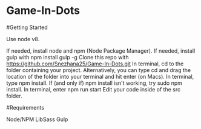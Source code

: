 # Game-In-Dots

#Getting Started

Use node v8.

If needed, install node and npm (Node Package Manager).
If needed, install gulp with npm install gulp -g
Clone this repo with https://github.com/Snezhana25/Game-In-Dots.git 
In terminal, cd to the folder containing your project. Alternatively, you can type cd and drag the location of the folder into your terminal and hit enter (on Macs).
In terminal, type npm install. If (and only if) npm install isn't working, try sudo npm install.
In terminal, enter npm run start
Edit your code inside of the src folder.

#Requirements

Node/NPM
LibSass
Gulp


